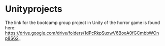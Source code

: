 # Unityprojects

The link for the bootcamp group project in Unity of the horror game is found here: https://drive.google.com/drive/folders/1dPcRkpSuxwV6BooA0fGCmbbWOnp8S62_
